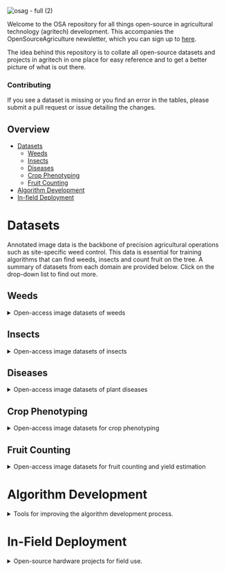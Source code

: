 ![osag - full (2)](https://user-images.githubusercontent.com/51358498/230220611-5b72ec57-3b41-480d-904d-80c1629e42c3.png)

Welcome to the OSA repository for all things open-source in agricultural technology (agritech) development. This accompanies the OpenSourceAgriculture newsletter, which you can sign up to [here](https://opensourceag.beehiiv.com/subscribe). 

The idea behind this repository is to collate all open-source datasets and projects in agritech in one place for easy reference and to get a better picture of what is out there.

### Contributing
If you see a dataset is missing or you find an error in the tables, please submit a pull request or issue detailing the changes.

## Overview
* [Datasets](#datasets)
  * [Weeds](#weeds)
  * [Insects](#insects)
  * [Diseases](#diseases)
  * [Crop Phenotyping](#crop-phenotyping)
  * [Fruit Counting](#fruit-counting)
* [Algorithm Development](#algorithm-development)
* [In-field Deployment](#in-field-deployment)

# Datasets
Annotated image data is the backbone of precision agricultural operations such as site-specific weed control. This data is essential for training algorithms that can find weeds, insects and count fruit on the tree. A summary of datasets from each domain are provided below. Click on the drop-down list to find out more.

## Weeds
<details>
<summary>Open-access image datasets of weeds</summary>
<br>

| Dataset | Task | Image Number | Class Number | Species | Description |
|---------|------|--------------|--------------|---------|-------------|
| [Agriculture-Vision]((https://github.com/SHI-Labs/Agriculture-Vision)) | Instance Segmentation | |  |  | Aerial images for detecting weeds in various agricultural fields. |
| [Carrot-Weed](https://github.com/lameski/rgbweeddetection)| Segmentation  | 39| 2| carrot (Daucus carota ssp. sativus), unspecified weeds|  |
| [Corn/Lettuce/Radish](https://github.com/zhangchuanyin/weed-datasets)| Classification| 7200| 8| maize (Zea mays), Canada thistle (Cirsium arvense), fat hen (Chenopodium album), bluegrass (Poa spp.), lettuce, radish | |
| [CottonWeeds](https://www.kaggle.com/yuzhenlu/cottonweedid15)| Classification| 5187| 15 | morningglory (Ipomoea spp.), carpetweed (Mollugo verticillata), Palmer amaranth (Amaranthus palmeri), waterhemp (Amaranthus tuberculata), purslane (Portulaca spp.), nutsedge (Cyperus spp.), eclipta (Eclipta prostrata), sicklepod (Senna obtusifolia), spotted spurge (Euphorbia maculata), ragweed (Ambrosia spp.), goosegrass (Eleusine indica), prickly sida (Sida spinosa), crabgrass (Digitaria spp.), swinecress (Lepidium spp.), spurred anoda (Anoda cristata) | |
| [CottonWeedDet12](https://zenodo.org/record/7535814#.ZC3um3ZByUk) | Object Detection | 5648 (9370 instances) | 12 | |  |
| [CWF-788](https://github.com/ZhangXG001/Real-Time-Crop-Recognition)| Segmentation  | 788 | 1 | cauliflower (Brassica oleracea var. botrytis) | |
| [CWFID](https://github.com/cwfid)   | Segmentation  | 60           | 2            | carrot, unspecified weeds | |
| [CWD30](https://cwd-30.github.io/cwd-30/index.html) | Classification, Segmentation | 219,778 | 20 weed, 10 crop | Asian flatsedge (*Cyperus microiria*), Asiatic dayflower (*Commelina communis*), Bean (*Phaseolus vulgaris*), Bloodscale sedge (*Carex haematostoma*), Cockspur grass (*Echinochloa crus-galli*), Copperleaf (*Acalypha spp.*), Corn (*Zea mays*), Early barnyard grass (*Echinochloa oryzoides*), Fall panicum (*Panicum dichotomiflorum*), Finger grass (*Digitaria sanguinalis*), Foxtail millet (*Setaria italica*), Goosefoot (*Chenopodium album*), Great millet (*Sorghum bicolor*), Green foxtail (*Setaria viridis*), Green gram (*Vigna radiata*), Henbit (*Lamium amplexicaule*), Indian goosegrass (*Eleusine indica*), Korean dock (*Rumex crispus*), Livid pigweed (*Amaranthus lividus*), Nipponicus sedge (*Carex nipponica*), Peanut (*Arachis hypogaea*), Perilla (*Perilla frutescens*), Poa annua (*Poa annua*), Proso millet (*Panicum miliaceum*), Purslane (*Portulaca oleracea*), Red bean (*Phaseolus angularis*), Redroot pigweed (*Amaranthus retroflexus*), Sesame (*Sesamum indicum*), Smooth pigweed (*Amaranthus hybridus*), White goosefoot (*Chenopodium album*) | From the paper: Extensive crop-weed dataset with multi-view and multi-stage plant images. The repository includes pretrained models for transfer learning|
| [GrassClover](https://vision.eng.au.dk/grass-clover-dataset/)| Segmentation  | 8000         | 5            | white clover (Trifolium repens), red clover (Trifolium pratense), shepherd’s purse (Capsella bursa-pastoris), unspecified thistle, dandelion (Taraxacum officinale) | |
| [LincolnBeet](https://github.com/LAR/lincolnbeet_dataset#lincolnbeet_dataset)| Bounding box  | 4,402        | 2   | sugar beet (Beta vulgaris var. altissima), unspecified weeds| |
| [Plant Seedling Dataset](https://vision.eng.au.dk/plant-seedlings-dataset/)  | Segmentation  | 5,539        | 12  | maize, wheat (Triticum aestivum), sugar beet, scentless mayweed (Matricaria perforata), common chickweed (Stellaria media), shepherd’s purse, cleavers (Galium aparine), charlock (Sinapis arvensis), fat hen, small-flowered cranesbill (Geranium pusillum), blackgrass (Alopecurus myosuroides), loose silky-bent (Apera spica-venti) | |
| [Precision Sustainable Ag 2021 OpenCV Competition](https://weed-ai.sydney.edu.au/datasets/27813558-2b3c-496f-aab4-5e724a056213) | Bounding box  | 727| 7 | grass species (Poaceae spp.), horseweed (Erigeron canadensis), cowpea (Vigna unguiculata), crimson clover (Trifolium incarnatum), goosefoot (Chenopodium album), velvetleaf (Abutilon theophrasti), sunflower (Helianthus annuus) | |
| [RoboWeedMap](https://weed-ai.sydney.edu.au/datasets/aa0cb351-9b5a-400f-bb2e-ed02b2da3699) | Bounding box  | 1147         | 2            | Unspecified monocotyledonous, Unspecified dicotyledonous| |
| [Sandplain Lupins](https://figshare.com/articles/dataset/Segmentation_of_sandplain_lupin_weeds_from_morphologically_similar_narrow-leafed_lupins_in_the_field/21746669) | Segmentation | 795 (7989 instances) | 1 | Sandplain lupin (Lupinus cosentinii) | This repository contains five datasets collected in the field by a DJI Phantom 4 or smartphone in the northern wheatbelt of Western Australia. |
| [Soybean/Grass/Broadleaf/Soil](https://data.mendeley.com/datasets/3fmjm7ncc6/2)| Segmentation  | 15,336       | 3| soybean (Glycine max), grass weeds, broadleaf weeds| |
| [Sugar beets](http://www.ipb.uni-bonn.de/data/sugarbeets2016)| Segmentation  | 300          | 10           | sugar beet, Nine unspecified weed species| |
| [Weed-AI](https://weed-ai.sydney.edu.au)| All  | Hosting platform |     || Includes over 30,000 images with bounding box annotation sourced from datasets across the internet |
| [WeedMap](https://github.com/viariasv/weedMap)| Segmentation  | 10,196       | 2            | sugar beet| |
| [WeedNet](https://github.com/inkyusa/weedNet)| Segmentation  | 155| 2| sugar beet, unspecified weeds| |

</details>

## Insects
<details>
<summary>Open-access image datasets of insects</summary>
<br>

| Dataset | Task | Image Number | Classes | Description |
|---------|------|--------------|---------|-----------|
| [IP102](https://github.com/xpwu95/IP102) | Classification/ object detection | Classification: >75,000, bounding box: 19,000 | 102 | A very large open-source dataset of insect pests. The IP102 is annotated with a hierarchical taxonomy and the insect pests which mainly affect one specific agricultural product are grouped into the same upper-level category. [The full class list](https://github.com/xpwu95/IP102/blob/master/classes.txt)|

</details>

## Diseases
<details>
<summary>Open-access image datasets of plant diseases</summary>
<br>

| Dataset | Task | Image Number | Classes | Description |
|---------|------|------------|-----------|-------------|
| [PlantVillage](https://github.com/spMohanty/PlantVillage-Dataset) | Image Classification | 54,306 | 14 crop species, 26 diseases | Dataset with a focus on plant disease detection. | 
| [Dhan-Shomadhan: A Dataset of Rice Leaf Disease Classification for Bangladeshi Local Rice](https://data.mendeley.com/datasets/znsxdctwtt/1) | Image Classification | 1106 | 5 dieases (Brown Spot, Leaf Scaled, Rice Blast, Rice Turngo, Steath Blight) | An image classification dataset for five disease in Bangladeshi rice production, in field and white backgrounds. |

</details>

## Crop Phenotyping
<details>
<summary>Open-access image datasets for crop phenotyping</summary>
<br>

| Dataset | Task | Image Number | Classes | Description |
|---------|------|--------------|---------|-----------|
| [Global Wheat Head Dataset](http://www.global-wheat.com/)| Object detection/ segmentation | GWHD2020 - 4700, GWHD2021 - 6422 | wheat heads | A field-collected dataset with wheat heads annotated with either bounding boxes (2020) or segmentation (2021). The GWHD2021 builds on the GWHD2020 by adding 1722 images and segmentation level annotations. Both can be downloaded from the link provided. |

</details>

## Fruit Counting
<details>
<summary>Open-access image datasets for fruit counting and yield estimation</summary>
<br>

| Dataset | Task | Image Number | Classes | Description |
|---------|------|--------------|---------|-------------|
| [KFuji RGB-DSM dataset](https://www.grap.udl.cat/en/publications/kfuji-rgb-ds-database/) | Object Detection | 967 (12,839 instances) | 1 (fuji apples) | RGB and Depth images of apple trees for fruit detection and counting. | [KFuji RGB-DSM](https://github.com/ajdude/KFuji_RGB-DSM_Dataset) |
| [MinneApple](https://rsn.umn.edu/projects/orchard-monitoring/minneapple) | Object detection/ segmentation | 1 (apples) | 1000 (41,000 instances) | A comprehensive dataset for developing apple detection and segmentation algorithms. Representative results are provided for yield estimation. |

</details>

# Algorithm Development
<details>
<summary>Tools for improving the algorithm development process.</summary>
<br>

| Project Name | Task |  Description |
|--------------|------|--------------|
| [Project AgML](https://github.com/Project-AgML/AgML) | ML Pipeline | Standardising the development of ML algorithms, specific to agricultural data. |
| [RootPainter](https://github.com/Abe404/root_painter) | Custom segmentation | RootPainter is a GUI-based software tool for the rapid, corrective training of deep neural networks for use in biological image analysis. RootPainter uses a client-server architecture, allowing it to be used on a standard laptop with access to Google Colab or to be installed and run locally. |
| [Segment-Anything Model (SAM)](https://segment-anything.com/) | Zero-shot segmentation | A recently released tool for zero-shot segmentation of images from Meta Research. Whilst not trained on agricultural data (though one plant dataset is used), the algorithm learns the concept of objects and can extrapolate well into unseen areas. |

</details>

# In-Field Deployment

<details>
<summary>Open-source hardware projects for field use.</summary>
<br>

| Project Name | Task |  Description |
|--------------|------|--------------|
| [AgOpenGPS](https://discourse.agopengps.com/) | GPS Guidance | A globally popular open-source GPS guidance system for tractors and implements, with substantial user base and development community. AgOpenGPS features a substantial user interface for additional features such as variable rate and mapping. |
| [OpenWeedLocator (OWL)](https://github.com/geezacoleman/OpenWeedLocator) | Site-specific weed control | A DIY weed detection device based around the Raspberry Pi and Google Coral. Complete instructions for building and deploying. |
| [Twisted Fields - Acorn](https://github.com/Twisted-Fields/acorn-robot-electronics) | Robotic Platform | Acorn is a solar-powered, light-weight, and open source Precision Farming Rover (PFR) for in-field use. |

</details>
